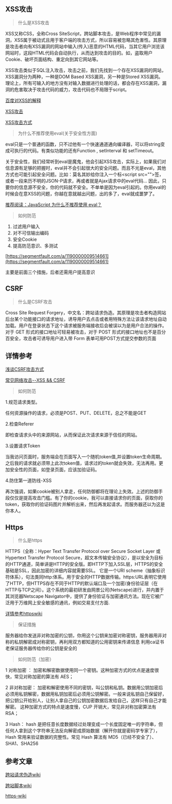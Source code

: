 ## XSS攻击 ##

> 什么是XSS攻击

XSS又称CSS，全称Cross SiteScript，跨站脚本攻击，是Web程序中常见的漏洞，XSS属于被动式且用于客户端的攻击方式，所以容易被忽略其危害性。其原理是攻击者向有XSS漏洞的网站中输入(传入)恶意的HTML代码，当其它用户浏览该网站时，这段HTML代码会自动执行，从而达到攻击的目的。如，盗取用户Cookie、破坏页面结构、重定向到其它网站等。

XSS攻击类似于SQL注入攻击，攻击之前，我们先找到一个存在XSS漏洞的网站，XSS漏洞分为两种，一种是DOM Based XSS漏洞，另一种是Stored XSS漏洞。理论上，所有可输入的地方没有对输入数据进行处理的话，都会存在XSS漏洞，漏洞的危害取决于攻击代码的威力，攻击代码也不局限于script。

[百度对XSS的解释](https://baike.baidu.com/item/xss/917356)

[XSS攻击](https://blog.csdn.net/ghsau/article/details/17027893)

[XSS攻击方式](http://www.cnblogs.com/bangerlee/archive/2013/04/06/3002142.html)

> 为什么不推荐使用eval(关于安全性方面)

eval只是一个普通的函数，只不过他有一个快速通道通向编译器，可以将string变成可执行的代码。有类似功能的还有Function , setInterval 和 setTimeout。

关于安全性，我们经常听到eval是魔鬼，他会引起XSS攻击，实际上，如果我们对信息源有足够的把握时，eval并不会引起很大的安全问题。而且不光是eval，其他方式也可能引起安全问题。比如：莫名其妙给你注入一个标<script src=""\>签，或者一段来历不明的JSON-P请求，再或者就是Ajax请求中的eval代码… 因此，只要你的信息源不安全，你的代码就不安全。不单单是因为eval引起的。你用eval的时候会在意XSS的问题，你越在意就越出问题，出的多了，eval就成噩梦了。

[推荐阅读：JavaScript 为什么不推荐使用 eval？](https://www.zhihu.com/question/20591877)

> 如何防范

1. 过滤用户输入
2. 对不可信输出编码
3. 安全Cookie
4. 提高防范意识、多测试

[https://segmentfault.com/a/1190000009514661](https://segmentfault.com/a/1190000009514661)

主要是前面三个措施，后者还需用户提高意识

## CSRF ##

> 什么是CSRF攻击

Cross Site Request Forgery，中文名：跨站请求伪造。其原理是攻击者构造网站后台某个功能接口的请求地址，诱导用户去点击或者用特殊方法让该请求地址自动加载。用户在登录状态下这个请求被服务端接收后会被误以为是用户合法的操作。对于 GET 形式的接口地址可轻易被攻击，对于 POST 形式的接口地址也不是百分百安全，攻击者可诱导用户进入带 Form 表单可用POST方式提交参数的页面

## 详情参考 ##

[浅谈CSRF攻击方式](http://www.cnblogs.com/hyddd/archive/2009/04/09/1432744.html)

[常见网络攻击--XSS && CSRF](https://segmentfault.com/a/1190000009514661)


> 如何防范

1.规范请求类型。

任何资源操作的请求，必须是POST、PUT、DELETE，总之不能是GET

2.检查Referer

即检查请求头中的来源网站，从而保证此次请求来源于信任的网站。

3.设置请求Token

当我访问页面时，服务端会在页面写入一个随机token值,并设置token生命周期。之后我的请求就必须带上此次token值，请求过的token就会失效，无法再用。更加安全性的页面，如登录页面，应该加验证码。

4.防住第一道防线-XSS

再次强调，如果cookie被别人拿走，任何防御都将在理论上失效。上述的防御手段仅仅是提高攻击门槛。有了你的cookie，我可以直接请求你的页面，获取你的token，获取你的验证码图片并解析出来，然后再发起请求。而服务器还以为这是你本人。

## Https ##

> 什么是https

HTTPS（全称：Hyper Text Transfer Protocol over Secure Socket Layer 或 Hypertext Transfer Protocol Secure，超文本传输安全协议），是以安全为目标的HTTP通道，简单讲是HTTP的安全版。即HTTP下加入SSL层，HTTPS的安全基础是SSL，因此加密的详细内容就需要SSL。 它是一个URI scheme（抽象标识符体系），句法类同http:体系。用于安全的HTTP数据传输。https:URL表明它使用了HTTP，但HTTPS存在不同于HTTP的默认端口及一个加密/身份验证层（在HTTP与TCP之间）。这个系统的最初研发由网景公司(Netscape)进行，并内置于其浏览器Netscape Navigator中，提供了身份验证与加密通讯方法。现在它被广泛用于万维网上安全敏感的通讯，例如交易支付方面.

[详情参考httpswiki](https://en.wikipedia.org/wiki/HTTPS)

> 保证措施

服务器给你发送非对称加密的公钥，你用这个公钥来加密对称密钥，服务器用非对称的私钥解密成对称密钥，再利用双方都知道的公用密钥来传递信息
利用ca证书老保证服务器传给你的公钥是安全的

> 如何防范（加密）

1 对称加密 ： 加密和解密数据使用同一个密钥。这种加密方式的优点是速度很快，常见对称加密的算法有 AES；

2 非对称加密： 加密和解密使用不同的密钥，叫公钥和私钥。数据用公钥加密后必须用私钥解密，数据用私钥加密后必须用公钥解密。一般来说私钥自己保留好，把公钥公开给别人，让别人拿自己的公钥加密数据后发给自己，这样只有自己才能解密。 这种加密方式的特点是速度慢，CUP 开销大，常见非对称加密算法有 RSA；

3 Hash： hash 是把任意长度数据经过处理变成一个长度固定唯一的字符串，但任何人拿到这个字符串无法反向解密成原始数据（解开你就是密码学专家了），Hash 常用来验证数据的完整性。常见 Hash 算法有 MD5（已经不安全了）、SHA1、SHA256

## 参考文章 ##

[跨站请求伪造wiki](https://zh.wikipedia.org/wiki/%E8%B7%A8%E7%AB%99%E8%AF%B7%E6%B1%82%E4%BC%AA%E9%80%A0)

[跨站脚本wiki](https://zh.wikipedia.org/wiki/%E8%B7%A8%E7%B6%B2%E7%AB%99%E6%8C%87%E4%BB%A4%E7%A2%BC)

[https-wiki](https://en.wikipedia.org/wiki/HTTPS)

